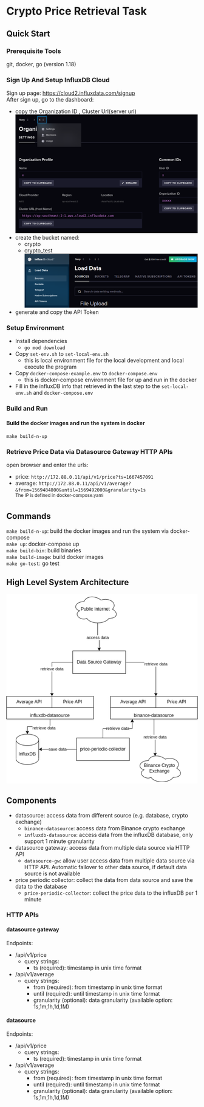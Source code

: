 
# Crypto Price Retrieval Task

## Quick Start

### Prerequisite Tools
git, docker, go (version 1.18)

### Sign Up And Setup InfluxDB Cloud
Sign up page: https://cloud2.influxdata.com/signup  
After sign up, go to the dashboard:
- copy the Organization ID , Cluster Url(server url)
![org info](./docs/influx-org-info.png)
- create the bucket named:
  - crypto
  - crypto_test
    ![influx-load-data](./docs/influx-load-data.png)
- generate and copy the API Token

### Setup Environment
- Install dependencies
  - `go mod download`
- Copy `set-env.sh` to `set-local-env.sh`
  - this is local environment file for the local development and local execute the program
- Copy `docker-compose-example.env` to `docker-compose.env`
  - this is docker-compose environment file for up and run in the docker
- Fill in the influxDB info that retrieved in the last step to the `set-local-env.sh` and `docker-compose.env`

### Build and Run
#### Build the docker images and run the system in docker
```
make build-n-up
```

### Retrieve Price Data via Datasource Gateway HTTP APIs
open browser and enter the urls:
- price: `http://172.88.0.11/api/v1/price?ts=1667457091`
- average: `http://172.88.0.11/api/v1/average?&from=1569484800&until=1569492000&granularity=1s`  
<sup>The IP is defined in docker-compose.yaml</sup>

## Commands
`make build-n-up`: build the docker images and run the system via docker-compose  
`make up`: docker-compose up  
`make build-bin`: build binaries  
`make build-image`: build docker images  
`make go-test`: go test

## High Level System Architecture
![high-level-sys-arch](./docs/high-level-sys-arch.png)

## Components
- datasource: access data from different source (e.g. database, crypto exchange)
  - `binance-datasource`: access data from Binance crypto exchange
  - `influxdb-datasource`: access data from the influxDB database, only support 1 minute granularity
- datasource gateway: access data from multiple data source via HTTP API
  - `datasource-gw`: allow user access data from multiple data source via HTTP API.
    Automatic failover to other data source, if default data source is not available
- price periodic collector: collect the data from data source and save the data to the database
    - `price-periodic-collector`: collect the price data to the influxDB per 1 minute

### HTTP APIs
#### datasource gateway
Endpoints:
- /api/v1/price
  - query strings:
    - ts (required): timestamp in unix time format
- /api/v1/average
  - query strings:
      - from (required): from timestamp in unix time format
      - until (required): until timestamp in unix time format
      - granularity (optional): data granularity (available option: 1s,1m,1h,1d,1M)

#### datasource
Endpoints:
- /api/v1/price
    - query strings:
        - ts (required): timestamp in unix time format
- /api/v1/average
    - query strings:
        - from (required): from timestamp in unix time format
        - until (required): until timestamp in unix time format
        - granularity (optional): data granularity (available option: 1s,1m,1h,1d,1M)
